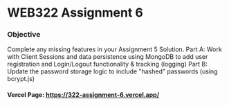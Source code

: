 # WEB322 Assignment 6

### Objective
Complete any missing features in your Assignment 5 Solution.
Part A: Work with Client Sessions and data persistence using MongoDB to add user registration and Login/Logout functionality & tracking (logging)
Part B: Update the password storage logic to include "hashed" passwords (using bcrypt.js)


#### Vercel Page: https://322-assignment-6.vercel.app/
